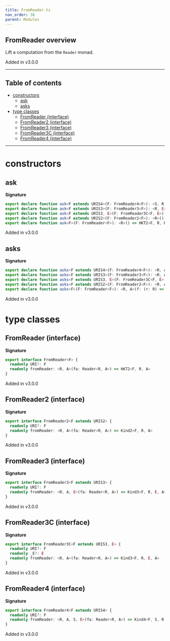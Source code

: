 ```yaml
---
title: FromReader.ts
nav_order: 36
parent: Modules
---
```


## FromReader overview

Lift a computation from the `Reader` monad.

Added in v3.0.0

---

<h2 class="text-delta">Table of contents</h2>

- [constructors](#constructors)
  - [ask](#ask)
  - [asks](#asks)
- [type classes](#type-classes)
  - [FromReader (interface)](#fromreader-interface)
  - [FromReader2 (interface)](#fromreader2-interface)
  - [FromReader3 (interface)](#fromreader3-interface)
  - [FromReader3C (interface)](#fromreader3c-interface)
  - [FromReader4 (interface)](#fromreader4-interface)

---

# constructors

## ask

**Signature**

```ts
export declare function ask<F extends URIS4>(F: FromReader4<F>): <S, R, E>() => Kind4<F, S, R, E, R>
export declare function ask<F extends URIS3>(F: FromReader3<F>): <R, E>() => Kind3<F, R, E, R>
export declare function ask<F extends URIS3, E>(F: FromReader3C<F, E>): <R>() => Kind3<F, R, E, R>
export declare function ask<F extends URIS2>(F: FromReader2<F>): <R>() => Kind2<F, R, R>
export declare function ask<F>(F: FromReader<F>): <R>() => HKT2<F, R, R>
```

Added in v3.0.0

## asks

**Signature**

```ts
export declare function asks<F extends URIS4>(F: FromReader4<F>): <R, A, S, E>(f: (r: R) => A) => Kind4<F, S, R, E, A>
export declare function asks<F extends URIS3>(F: FromReader3<F>): <R, A, E>(f: (r: R) => A) => Kind3<F, R, E, A>
export declare function asks<F extends URIS3, E>(F: FromReader3C<F, E>): <R, A>(f: (r: R) => A) => Kind3<F, R, E, A>
export declare function asks<F extends URIS2>(F: FromReader2<F>): <R, A>(f: (r: R) => A) => Kind2<F, R, A>
export declare function asks<F>(F: FromReader<F>): <R, A>(f: (r: R) => A) => HKT2<F, R, A>
```

Added in v3.0.0

# type classes

## FromReader (interface)

**Signature**

```ts
export interface FromReader<F> {
  readonly URI?: F
  readonly fromReader: <R, A>(fa: Reader<R, A>) => HKT2<F, R, A>
}
```

Added in v3.0.0

## FromReader2 (interface)

**Signature**

```ts
export interface FromReader2<F extends URIS2> {
  readonly URI?: F
  readonly fromReader: <R, A>(fa: Reader<R, A>) => Kind2<F, R, A>
}
```

Added in v3.0.0

## FromReader3 (interface)

**Signature**

```ts
export interface FromReader3<F extends URIS3> {
  readonly URI?: F
  readonly fromReader: <R, A, E>(fa: Reader<R, A>) => Kind3<F, R, E, A>
}
```

Added in v3.0.0

## FromReader3C (interface)

**Signature**

```ts
export interface FromReader3C<F extends URIS3, E> {
  readonly URI?: F
  readonly _E?: E
  readonly fromReader: <R, A>(fa: Reader<R, A>) => Kind3<F, R, E, A>
}
```

Added in v3.0.0

## FromReader4 (interface)

**Signature**

```ts
export interface FromReader4<F extends URIS4> {
  readonly URI?: F
  readonly fromReader: <R, A, S, E>(fa: Reader<R, A>) => Kind4<F, S, R, E, A>
}
```

Added in v3.0.0

